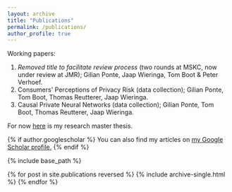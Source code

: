 ```yaml
---
layout: archive
title: "Publications"
permalink: /publications/
author_profile: true
---
```



Working papers: 

1. _Removed title to facilitate review process_ (two rounds at MSKC, now under review at JMR); Gilian Ponte, Jaap Wieringa, Tom Boot & Peter Verhoef.
2. Consumers' Perceptions of Privacy Risk (data collection); Gilian Ponte, Tom Boot, Thomas Reutterer, Jaap Wieringa.
3. Causal Private Neural Networks (data collection); Gilian Ponte, Tom Boot, Thomas Reutterer, Jaap Wieringa.  

For now [here](https://github.com/GilianPonte/gilianponte.github.io/blob/master/files/RM_thesis_Gilian.pdf) is my research master thesis.

{% if author.googlescholar %}
  You can also find my articles on <u><a href="{{author.googlescholar}}">my Google Scholar profile</a>.</u>
{% endif %}

{% include base_path %}

{% for post in site.publications reversed %}
  {% include archive-single.html %}
{% endfor %}
